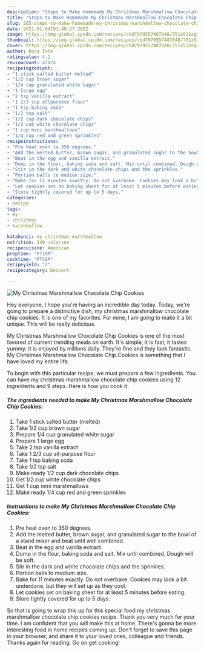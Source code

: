 ```yaml
---
description: "Steps to Make Homemade My Christmas Marshmallow Chocolate Chip Cookies"
title: "Steps to Make Homemade My Christmas Marshmallow Chocolate Chip Cookies"
slug: 265-steps-to-make-homemade-my-christmas-marshmallow-chocolate-chip-cookies
date: 2021-01-04T01:40:27.282Z
image: https://img-global.cpcdn.com/recipes/cbd7979557487048/751x532cq70/my-christmas-marshmallow-chocolate-chip-cookies-recipe-main-photo.jpg
thumbnail: https://img-global.cpcdn.com/recipes/cbd7979557487048/751x532cq70/my-christmas-marshmallow-chocolate-chip-cookies-recipe-main-photo.jpg
cover: https://img-global.cpcdn.com/recipes/cbd7979557487048/751x532cq70/my-christmas-marshmallow-chocolate-chip-cookies-recipe-main-photo.jpg
author: Rosa Tate
ratingvalue: 4.2
reviewcount: 47474
recipeingredient:
- "1 stick salted butter melted"
- "1/2 cup brown sugar"
- "1/4 cup granulated white sugar"
- "1 large egg"
- "2 tsp vanilla extract"
- "1 2/3 cup allpurpose flour"
- "1 tsp baking soda"
- "1/2 tsp salt"
- "1/2 cup dark chocolate chips"
- "1/2 cup white chocolate chips"
- "1 cup mini marshmallows"
- "1/4 cup red and green sprinkles"
recipeinstructions:
- "Pre heat oven to 350 degrees."
- "Add the melted butter, brown sugar, and granulated sugar to the bowl of a stand mixer and beat until well combined."
- "Beat in the egg and vanilla extract."
- "Dump in the flour, baking soda and salt. Mix until combined. Dough will be soft."
- "Stir in the dark and white chocolate chips and the sprinkles."
- "Portion balls to medium size."
- "Bake for 11 minutes exactly. Do not overbake. Cookies may look a bit underdone, but they will set up as they cool."
- "Let cookies set on baking sheet for at least 5 minutes before eating."
- "Store tightly covered for up to 5 days."
categories:
- Recipe
tags:
- my
- christmas
- marshmallow

katakunci: my christmas marshmallow 
nutrition: 249 calories
recipecuisine: American
preptime: "PT19M"
cooktime: "PT42M"
recipeyield: "2"
recipecategory: Dessert

---
```



![My Christmas Marshmallow Chocolate Chip Cookies](https://img-global.cpcdn.com/recipes/cbd7979557487048/751x532cq70/my-christmas-marshmallow-chocolate-chip-cookies-recipe-main-photo.jpg)

Hey everyone, I hope you're having an incredible day today. Today, we're going to prepare a distinctive dish, my christmas marshmallow chocolate chip cookies. It is one of my favorites. For mine, I am going to make it a bit unique. This will be really delicious.



My Christmas Marshmallow Chocolate Chip Cookies is one of the most favored of current trending meals on earth. It's simple, it is fast, it tastes yummy. It is enjoyed by millions daily. They're fine and they look fantastic. My Christmas Marshmallow Chocolate Chip Cookies is something that I have loved my entire life.


To begin with this particular recipe, we must prepare a few ingredients. You can have my christmas marshmallow chocolate chip cookies using 12 ingredients and 9 steps. Here is how you cook it.

<!--inarticleads1-->

##### The ingredients needed to make My Christmas Marshmallow Chocolate Chip Cookies:

1. Take 1 stick salted butter (melted)
1. Take 1/2 cup brown sugar
1. Prepare 1/4 cup granulated white sugar
1. Prepare 1 large egg
1. Take 2 tsp vanilla extract
1. Take 1 2/3 cup all-purpose flour
1. Take 1 tsp baking soda
1. Take 1/2 tsp salt
1. Make ready 1/2 cup dark chocolate chips
1. Get 1/2 cup white chocolate chips
1. Get 1 cup mini marshmallows
1. Make ready 1/4 cup red and green sprinkles




<!--inarticleads2-->

##### Instructions to make My Christmas Marshmallow Chocolate Chip Cookies:

1. Pre heat oven to 350 degrees.
1. Add the melted butter, brown sugar, and granulated sugar to the bowl of a stand mixer and beat until well combined.
1. Beat in the egg and vanilla extract.
1. Dump in the flour, baking soda and salt. Mix until combined. Dough will be soft.
1. Stir in the dark and white chocolate chips and the sprinkles.
1. Portion balls to medium size.
1. Bake for 11 minutes exactly. Do not overbake. Cookies may look a bit underdone, but they will set up as they cool.
1. Let cookies set on baking sheet for at least 5 minutes before eating.
1. Store tightly covered for up to 5 days.




So that is going to wrap this up for this special food my christmas marshmallow chocolate chip cookies recipe. Thank you very much for your time. I am confident that you will make this at home. There's gonna be more interesting food in home recipes coming up. Don't forget to save this page in your browser, and share it to your loved ones, colleague and friends. Thanks again for reading. Go on get cooking!

